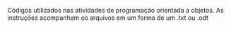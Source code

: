 Códigos utilizados nas atividades de programação orientada a objetos. As instruções acompanham os arquivos em um forma de um .txt ou .odt
